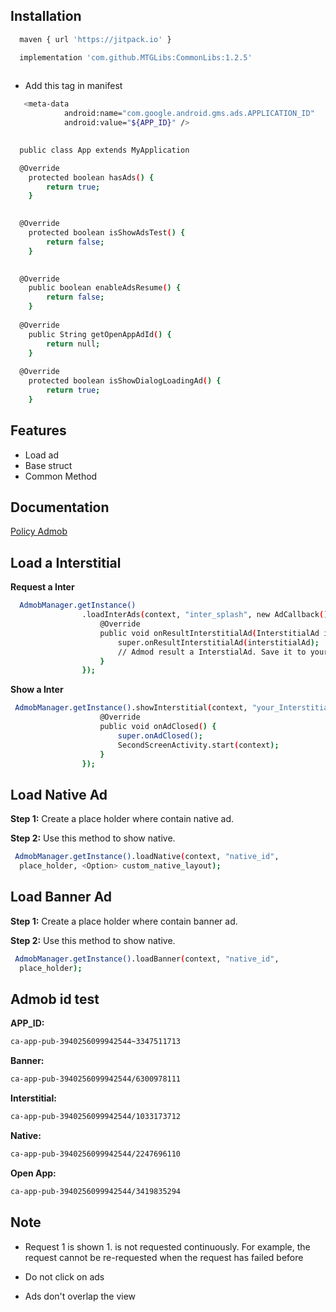 ## Installation

```bash
  maven { url 'https://jitpack.io' }
```

```bash
  implementation 'com.github.MTGLibs:CommonLibs:1.2.5'
  
```
- Add this tag in manifest
```bash
   <meta-data
            android:name="com.google.android.gms.ads.APPLICATION_ID"
            android:value="${APP_ID}" />
  
```

```bash
  public class App extends MyApplication

  @Override
    protected boolean hasAds() {
        return true;
    }
  

  @Override
    protected boolean isShowAdsTest() {
        return false;
    }
  

  @Override
    public boolean enableAdsResume() {
        return false;
    }
 
  @Override
    public String getOpenAppAdId() {
        return null;
    }
 
  @Override
    protected boolean isShowDialogLoadingAd() {
        return true;
    }

```

## Features

- Load ad
- Base struct
- Common Method

## Documentation

[Policy Admob](https://support.google.com/admob/answer/6128543?hl=en)

## Load a Interstitial

**Request a Inter**

```bash
  AdmobManager.getInstance()
                .loadInterAds(context, "inter_splash", new AdCallback() {
                    @Override
                    public void onResultInterstitialAd(InterstitialAd interstitialAd) {
                        super.onResultInterstitialAd(interstitialAd);
                        // Admod result a InterstialAd. Save it to your cache to use.
                    }
                });
```

**Show a Inter**

```bash
 AdmobManager.getInstance().showInterstitial(context, "your_Interstitial", new AdCallback() {
                    @Override
                    public void onAdClosed() {
                        super.onAdClosed();
                        SecondScreenActivity.start(context);
                    }
                });
```

## Load Native Ad

**Step 1:** Create a place holder where contain native ad.

**Step 2:** Use this method to show native.

```bash
 AdmobManager.getInstance().loadNative(context, "native_id",
  place_holder, <Option> custom_native_layout);

```

## Load Banner Ad

**Step 1:** Create a place holder where contain banner ad.

**Step 2:** Use this method to show native.

```bash
 AdmobManager.getInstance().loadBanner(context, "native_id",
  place_holder);

```

## Admob id test

**APP_ID:**
```bash
ca-app-pub-3940256099942544~3347511713
```
**Banner:**
```bash
ca-app-pub-3940256099942544/6300978111
```
**Interstitial:**
```bash
ca-app-pub-3940256099942544/1033173712
```
**Native:**
```bash
ca-app-pub-3940256099942544/2247696110
```
**Open App:**
```bash
ca-app-pub-3940256099942544/3419835294
```


## Note

- Request 1 is shown 1. is not requested continuously. For example, the request cannot be
  re-requested when the request has failed before

- Do not click on ads

- Ads don't overlap the view





    






